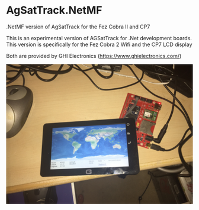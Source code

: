 # AgSatTrack.NetMF #
.NetMF version of AgSatTrack for the Fez Cobra II and CP7


This is an experimental version of AGSatTrack for .Net development boards. This version is specifically for the Fez Cobra 2 Wifi and the CP7 LCD display

Both are provided by GHI Electronics (https://www.ghielectronics.com/)

![ScreenShot](https://github.com/Alex-developer/AgSatTrack.NetMF/blob/master/Resources/photo.jpg)


